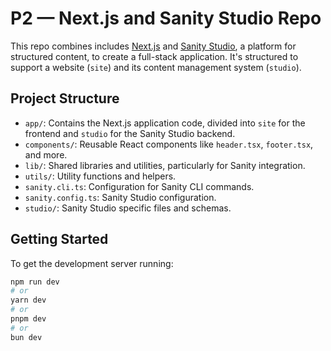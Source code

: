# P2 — Next.js and Sanity Studio Repo

This repo combines includes [Next.js](https://nextjs.org/) and [Sanity Studio](https://www.sanity.io/studio), a platform for structured content, to create a full-stack application. It's structured to support a website (`site`) and its content management system (`studio`).

## Project Structure

- `app/`: Contains the Next.js application code, divided into `site` for the frontend and `studio` for the Sanity Studio backend.
- `components/`: Reusable React components like `header.tsx`, `footer.tsx`, and more.
- `lib/`: Shared libraries and utilities, particularly for Sanity integration.
- `utils/`: Utility functions and helpers.
- `sanity.cli.ts`: Configuration for Sanity CLI commands.
- `sanity.config.ts`: Sanity Studio configuration.
- `studio/`: Sanity Studio specific files and schemas.

## Getting Started

To get the development server running:

```bash
npm run dev
# or
yarn dev
# or
pnpm dev
# or
bun dev
```
